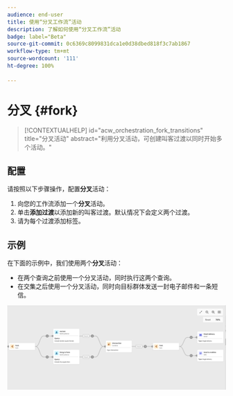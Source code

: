 ```yaml
---
audience: end-user
title: 使用“分叉工作流”活动
description: 了解如何使用“分叉工作流”活动
badge: label="Beta"
source-git-commit: 0c6369c8099831dca1e0d38dbed818f3c7ab1867
workflow-type: tm+mt
source-wordcount: '111'
ht-degree: 100%

---
```



# 分叉 {#fork}

>[!CONTEXTUALHELP]
>id="acw_orchestration_fork_transitions"
>title="分叉活动"
>abstract="利用分叉活动，可创建叫客过渡以同时开始多个活动。"

## 配置

请按照以下步骤操作，配置&#x200B;**分叉**&#x200B;活动：

1. 向您的工作流添加一个&#x200B;**分叉**&#x200B;活动。
1. 单击&#x200B;**添加过渡**&#x200B;以添加新的叫客过渡。默认情况下会定义两个过渡。
1. 请为每个过渡添加标签。

## 示例

在下面的示例中，我们使用两个&#x200B;**分叉**&#x200B;活动：

* 在两个查询之前使用一个分叉活动，同时执行这两个查询。
* 在交集之后使用一个分叉活动，同时向目标群体发送一封电子邮件和一条短信。

![](../assets/workflow-fork-example.png)

